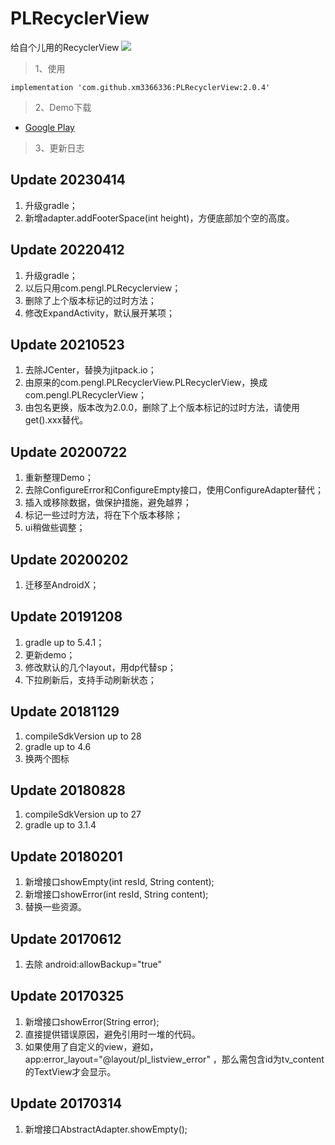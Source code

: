 # PLRecyclerView

给自个儿用的RecyclerView
[![](https://jitpack.io/v/xm3366336/PLRecyclerView.svg)](https://jitpack.io/#xm3366336/PLRecyclerView)

> 1、使用

```
implementation 'com.github.xm3366336:PLRecyclerView:2.0.4'
```

> 2、Demo下载

* [Google Play](https://play.google.com/store/apps/details?id=com.pengl.PLRecyclerView.demo)

> 3、更新日志

## Update 20230414

1. 升级gradle；
2. 新增adapter.addFooterSpace(int height)，方便底部加个空的高度。

## Update 20220412

1. 升级gradle；
2. 以后只用com.pengl.PLRecyclerview；
3. 删除了上个版本标记的过时方法；
4. 修改ExpandActivity，默认展开某项；

## Update 20210523

1. 去除JCenter，替换为jitpack.io；
2. 由原来的com.pengl.PLRecyclerView.PLRecyclerView，换成com.pengl.PLRecyclerView；
3. 由包名更换，版本改为2.0.0，删除了上个版本标记的过时方法，请使用get().xxx替代。

## Update 20200722

1. 重新整理Demo；
2. 去除ConfigureError和ConfigureEmpty接口，使用ConfigureAdapter替代；
3. 插入或移除数据，做保护措施，避免越界；
4. 标记一些过时方法，将在下个版本移除；
5. ui稍做些调整；

## Update 20200202

1. 迁移至AndroidX；

## Update 20191208

1. gradle up to 5.4.1；
2. 更新demo；
3. 修改默认的几个layout，用dp代替sp；
4. 下拉刷新后，支持手动刷新状态；

## Update 20181129

1. compileSdkVersion up to 28
2. gradle up to 4.6
3. 换两个图标

## Update 20180828

1. compileSdkVersion up to 27
2. gradle up to 3.1.4

## Update 20180201

1. 新增接口showEmpty(int resId, String content);
2. 新增接口showError(int resId, String content);
3. 替换一些资源。

## Update 20170612

1. 去除 android:allowBackup="true"

## Update 20170325

1. 新增接口showError(String error);
2. 直接提供错误原因，避免引用时一堆的代码。
3. 如果使用了自定义的view，避如，app:error_layout="@layout/pl_listview_error"
   ，那么需包含id为tv_content的TextView才会显示。

## Update 20170314

1. 新增接口AbstractAdapter.showEmpty();